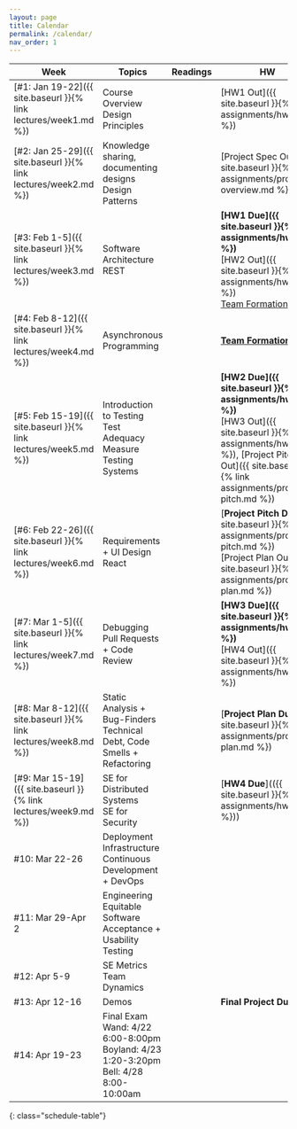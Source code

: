 ```yaml
---
layout: page
title: Calendar
permalink: /calendar/
nav_order: 1
---
```

| Week              | Topics                                                                      | Readings | HW |
|-------------------|-----------------------------------------------------------------------------|----------|----|
| [#1: Jan 19-22]({{ site.baseurl }}{% link lectures/week1.md %})     | Course Overview<br />Design Principles					                  |          | [HW1 Out]({{ site.baseurl }}{% link assignments/hw1.md %})   |
| [#2: Jan 25-29]({{ site.baseurl }}{% link lectures/week2.md %})     | Knowledge sharing, documenting designs<br />Design Patterns                 |          | [Project Spec Out]({{ site.baseurl }}{% link assignments/project-overview.md %})    |
| [#3: Feb 1-5]({{ site.baseurl }}{% link lectures/week3.md %})       | Software Architecture<br />REST                           			      |          | **[HW1 Due]({{ site.baseurl }}{% link assignments/hw1.md %})**<br />[HW2 Out]({{ site.baseurl }}{% link assignments/hw2.md %})<br />[Team Formation Out](https://docs.google.com/forms/d/e/1FAIpQLSdZu1Zv-45lxVN8d6BfhgMRCX3wM1C4DbSyjZgmSkR9_dPhKQ/viewform?usp=sf_link)    |
| [#4: Feb 8-12]({{ site.baseurl }}{% link lectures/week4.md %})      | Asynchronous Programming                                                    |          | **[Team Formation Due](https://docs.google.com/forms/d/e/1FAIpQLSdZu1Zv-45lxVN8d6BfhgMRCX3wM1C4DbSyjZgmSkR9_dPhKQ/viewform?usp=sf_link)**    |
| [#5: Feb 15-19]({{ site.baseurl }}{% link lectures/week5.md %})      | Introduction to Testing<br />Test Adequacy Measure<br/>Testing Systems	                      |          |  **[HW2 Due]({{ site.baseurl }}{% link assignments/hw2.md %})**<br />[HW3 Out]({{ site.baseurl }}{% link assignments/hw3.md %}), [Project Pitch Out]({{ site.baseurl }}{% link assignments/project-pitch.md %})    |
| [#6: Feb 22-26]({{ site.baseurl }}{% link lectures/week6.md %})     | Requirements + UI Design <br/> React                                 |          | [**Project Pitch Due**]({{ site.baseurl }}{% link assignments/project-pitch.md %})<br /> [Project Plan Out]({{ site.baseurl }}{% link assignments/project-plan.md %})    |
| [#7: Mar 1-5]({{ site.baseurl }}{% link lectures/week7.md %})       | Debugging<br />Pull Requests + Code Review                                  |          |**[HW3 Due]({{ site.baseurl }}{% link assignments/hw3.md %})**<br />[HW4 Out]({{ site.baseurl }}{% link assignments/hw4.md %})  |
| [#8: Mar 8-12]({{ site.baseurl }}{% link lectures/week8.md %})      | Static Analysis + Bug-Finders<br />Technical Debt, Code Smells + Refactoring  |          |  [**Project Plan Due**]({{ site.baseurl }}{% link assignments/project-plan.md %})  |
| [#9: Mar 15-19]({{ site.baseurl }}{% link lectures/week9.md %})     | SE for Distributed Systems<br />SE for Security 	                          |          |    [**HW4 Due**](({{ site.baseurl }}{% link assignments/hw3.md %})) |
| #10: Mar 22-26    | Deployment Infrastructure<br />Continuous Development + DevOps              |          |    |
| #11: Mar 29-Apr 2 | Engineering Equitable Software<br />Acceptance + Usability Testing   		  |          |    |
| #12: Apr 5-9      | SE Metrics <br />Team Dynamics											  |          |    |
| #13: Apr 12-16    | Demos                                   							          |          |    **Final Project Due** |
| #14: Apr 19-23    | Final Exam <br/>Wand: 4/22 6:00-8:00pm<br/>Boyland: 4/23 1:20-3:20pm<br/>Bell: 4/28 8:00-10:00am |          |    |
{: class="schedule-table"}
